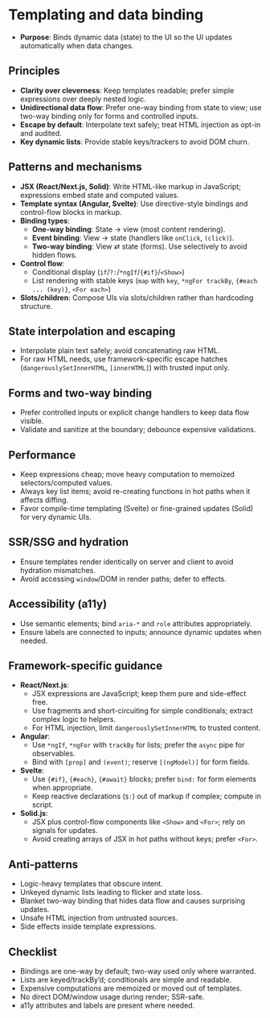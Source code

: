 # Templating and data binding

- **Purpose**: Binds dynamic data (state) to the UI so the UI updates automatically when data changes.

## Principles

- **Clarity over cleverness**: Keep templates readable; prefer simple expressions over deeply nested logic.
- **Unidirectional data flow**: Prefer one-way binding from state to view; use two-way binding only for forms and controlled inputs.
- **Escape by default**: Interpolate text safely; treat HTML injection as opt-in and audited.
- **Key dynamic lists**: Provide stable keys/trackers to avoid DOM churn.

## Patterns and mechanisms

- **JSX (React/Next.js, Solid)**: Write HTML-like markup in JavaScript; expressions embed state and computed values.
- **Template syntax (Angular, Svelte)**: Use directive-style bindings and control-flow blocks in markup.
- **Binding types**:
  - **One-way binding**: State → view (most content rendering).
  - **Event binding**: View → state (handlers like `onClick`, `(click)`).
  - **Two-way binding**: View ⇄ state (forms). Use selectively to avoid hidden flows.
- **Control flow**:
  - Conditional display (`if`/`?:`/`*ngIf`/`{#if}`/`<Show>`)
  - List rendering with stable keys (`map` with `key`, `*ngFor trackBy`, `{#each ... (key)}`, `<For each>`)
- **Slots/children**: Compose UIs via slots/children rather than hardcoding structure.

## State interpolation and escaping

- Interpolate plain text safely; avoid concatenating raw HTML.
- For raw HTML needs, use framework-specific escape hatches (`dangerouslySetInnerHTML`, `[innerHTML]`) with trusted input only.

## Forms and two-way binding

- Prefer controlled inputs or explicit change handlers to keep data flow visible.
- Validate and sanitize at the boundary; debounce expensive validations.

## Performance

- Keep expressions cheap; move heavy computation to memoized selectors/computed values.
- Always key list items; avoid re-creating functions in hot paths when it affects diffing.
- Favor compile-time templating (Svelte) or fine-grained updates (Solid) for very dynamic UIs.

## SSR/SSG and hydration

- Ensure templates render identically on server and client to avoid hydration mismatches.
- Avoid accessing `window`/DOM in render paths; defer to effects.

## Accessibility (a11y)

- Use semantic elements; bind `aria-*` and `role` attributes appropriately.
- Ensure labels are connected to inputs; announce dynamic updates when needed.

## Framework-specific guidance

- **React/Next.js**:
  - JSX expressions are JavaScript; keep them pure and side-effect free.
  - Use fragments and short-circuiting for simple conditionals; extract complex logic to helpers.
  - For HTML injection, limit `dangerouslySetInnerHTML` to trusted content.
- **Angular**:
  - Use `*ngIf`, `*ngFor` with `trackBy` for lists; prefer the `async` pipe for observables.
  - Bind with `[prop]` and `(event)`; reserve `[(ngModel)]` for form fields.
- **Svelte**:
  - Use `{#if}`, `{#each}`, `{#await}` blocks; prefer `bind:` for form elements when appropriate.
  - Keep reactive declarations (`$:`) out of markup if complex; compute in script.
- **Solid.js**:
  - JSX plus control-flow components like `<Show>` and `<For>`; rely on signals for updates.
  - Avoid creating arrays of JSX in hot paths without keys; prefer `<For>`.

## Anti-patterns

- Logic-heavy templates that obscure intent.
- Unkeyed dynamic lists leading to flicker and state loss.
- Blanket two-way binding that hides data flow and causes surprising updates.
- Unsafe HTML injection from untrusted sources.
- Side effects inside template expressions.

## Checklist

- Bindings are one-way by default; two-way used only where warranted.
- Lists are keyed/trackBy’d; conditionals are simple and readable.
- Expensive computations are memoized or moved out of templates.
- No direct DOM/window usage during render; SSR-safe.
- a11y attributes and labels are present where needed.